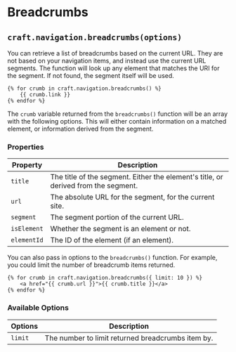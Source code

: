 # Breadcrumbs

## `craft.navigation.breadcrumbs(options)`
You can retrieve a list of breadcrumbs based on the current URL. They are not based on your navigation items, and instead use the current URL segments. The function will look up any element that matches the URI for the segment. If not found, the segment itself will be used.

```twig
{% for crumb in craft.navigation.breadcrumbs() %}
    {{ crumb.link }}
{% endfor %}
```

The `crumb` variable returned from the `breadcrumbs()` function will be an array with the following options. This will either contain information on a matched element, or information derived from the segment.

### Properties

| Property | Description
| - | -
| `title` | The title of the segment. Either the element's title, or derived from the segment.
| `url` | The absolute URL for the segment, for the current site.
| `segment` | The segment portion of the current URL.
| `isElement` | Whether the segment is an element or not.
| `elementId` | The ID of the element (if an element).

You can also pass in options to the `breadcrumbs()` function. For example, you could limit the number of breadcrumb items returned.

```twig
{% for crumb in craft.navigation.breadcrumbs({ limit: 10 }) %}
    <a href="{{ crumb.url }}">{{ crumb.title }}</a>
{% endfor %}
```

### Available Options

| Options | Description
| - | -
| `limit` | The number to limit returned breadcrumbs item by.
